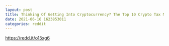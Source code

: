 ```yaml
--- 
layout: post 
title: Thinking Of Getting Into Cryptocurrency? The Top 10 Crypto Tax Mistakes To Avoid 
date: 2021-06-16 1623853011 
categories: reddit 
--- 
```

https://redd.it/o15xg6